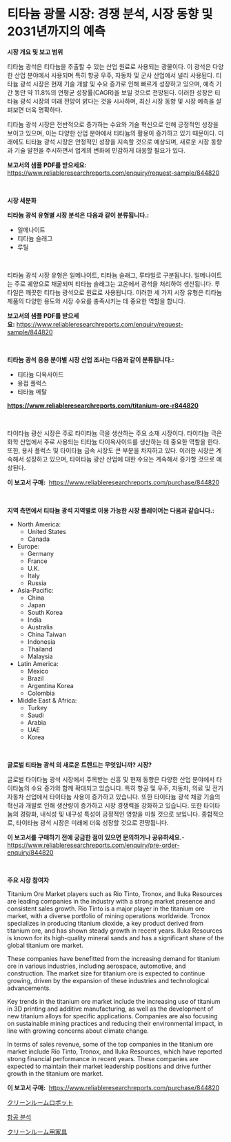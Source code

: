 <p><h1>티타늄 광물 시장: 경쟁 분석, 시장 동향 및 2031년까지의 예측</h1></p><p><strong>시장 개요 및 보고 범위</strong></p>
<p><p>티타늄 광석은 티타늄을 추출할 수 있는 산업 원료로 사용되는 광물이다. 이 광석은 다양한 산업 분야에서 사용되며 특히 항공 우주, 자동차 및 군사 산업에서 널리 사용된다. 티타늄 광석 시장은 현재 기술 개발 및 수요 증가로 인해 빠르게 성장하고 있으며, 예측 기간 동안 약 11.8%의 연평균 성장률(CAGR)을 보일 것으로 전망된다. 이러한 성장은 티타늄 광석 시장의 미래 전망이 밝다는 것을 시사하며, 최신 시장 동향 및 시장 예측을 살펴보면 더욱 명확하다.</p><p>티타늄 광석 시장은 전반적으로 증가하는 수요와 기술 혁신으로 인해 긍정적인 성장을 보이고 있으며, 이는 다양한 산업 분야에서 티타늄의 활용이 증가하고 있기 때문이다. 미래에도 티타늄 광석 시장은 안정적인 성장을 지속할 것으로 예상되며, 새로운 시장 동향과 기술 발전을 주시하면서 업계의 변화에 민감하게 대응할 필요가 있다.</p></p>
<p><strong>보고서의 샘플 PDF를 받으세요:</strong> <a href="https://www.reliableresearchreports.com/enquiry/request-sample/844820">https://www.reliableresearchreports.com/enquiry/request-sample/844820</a></p>
<p>&nbsp;</p>
<p><strong>시장 세분화</strong></p>
<p><strong>티타늄 광석 유형별 시장 분석은 다음과 같이 분류됩니다.:</strong></p>
<p><ul><li>일메나이트</li><li>티타늄 슬래그</li><li>루틸</li></ul></p>
<p>&nbsp;</p>
<p><p>티타늄 광석 시장 유형은 일메나이트, 티타늄 슬래그, 루타일로 구분됩니다. 일메나이트는 주로 궤양으로 채굴되며 티타늄 슬래그는 고온에서 광석을 처리하여 생산됩니다. 루타일은 깨끗한 티타늄 광석으로 원료로 사용됩니다. 이러한 세 가지 시장 유형은 티타늄 제품의 다양한 용도와 시장 수요를 충족시키는 데 중요한 역할을 합니다.</p></p>
<p><strong>보고서의 샘플 PDF를 받으세요:</strong>&nbsp;<a href="https://www.reliableresearchreports.com/enquiry/request-sample/844820">https://www.reliableresearchreports.com/enquiry/request-sample/844820</a></p>
<p>&nbsp;</p>
<p><strong> 티타늄 광석 응용 분야별 시장 산업 조사는 다음과 같이 분류됩니다.:</strong></p>
<p><ul><li>티타늄 디옥사이드</li><li>용접 플럭스</li><li>티타늄 메탈</li></ul></p>
<p><strong><a href="https://www.reliableresearchreports.com/titanium-ore-r844820">https://www.reliableresearchreports.com/titanium-ore-r844820</a></strong></p>
<p>&nbsp;</p>
<p><p>타이타늄 광산 시장은 주로 타이타늄 극을 생산하는 주요 소재 시장이다. 타이타늄 극은 화학 산업에서 주로 사용되는 티타늄 다이옥사이드를 생산하는 데 중요한 역할을 한다. 또한, 용사 플럭스 및 타이타늄 금속 시장도 큰 부분을 차지하고 있다. 이러한 시장은 계속해서 성장하고 있으며, 타이타늄 광산 산업에 대한 수요는 계속해서 증가할 것으로 예상된다.</p></p>
<p><strong>이 보고서 구매:</strong>&nbsp; <a href="https://www.reliableresearchreports.com/purchase/844820">https://www.reliableresearchreports.com/purchase/844820</a></p>
<p>&nbsp;</p>
<p><strong>지역 측면에서 티타늄 광석 지역별로 이용 가능한 시장 플레이어는 다음과 같습니다.:</strong></p>
<p><ul>
    <li>
        North America:
        <ul>
            <li>United States</li>
            <li>Canada</li>
        </ul>
    </li>
    <li>
        Europe:
        <ul>
            <li>Germany</li>
            <li>France</li>
            <li>U.K.</li>
            <li>Italy</li>
            <li>Russia</li>
        </ul>
    </li>
    <li>
        Asia-Pacific:
        <ul>
            <li>China</li>
            <li>Japan</li>
            <li>South Korea</li>
            <li>India</li>
            <li>Australia</li>
            <li>China Taiwan</li>
            <li>Indonesia</li>
            <li>Thailand</li>
            <li>Malaysia</li>
        </ul>
    </li>
    <li>
        Latin America:
        <ul>
            <li>Mexico</li>
            <li>Brazil</li>
            <li>Argentina Korea</li>
            <li>Colombia</li>
        </ul>
    </li>
    <li>
        Middle East & Africa:
        <ul>
            <li>Turkey</li>
            <li>Saudi</li>
            <li>Arabia</li>
            <li>UAE</li>
            <li>Korea</li>
        </ul>
    </li>
    </ul></p>
<p>&nbsp;</p>
<p><strong>글로벌 티타늄 광석 의 새로운 트렌드는 무엇입니까? 시장?</strong></p>
<p><p>글로벌 타이타늄 광석 시장에서 주목받는 신흥 및 현재 동향은 다양한 산업 분야에서 타이타늄의 수요 증가와 함께 확대되고 있습니다. 특히 항공 및 우주, 자동차, 의료 및 전기 자동차 산업에서 타이타늄 사용이 증가하고 있습니다. 또한 타이타늄 광석 채광 기술의 혁신과 개발로 인해 생산량이 증가하고 시장 경쟁력을 강화하고 있습니다. 또한 타이타늄의 경량화, 내식성 및 내구성 특성이 긍정적인 영향을 미칠 것으로 보입니다. 종합적으로, 타이타늄 광석 시장은 미래에 더욱 성장할 것으로 전망됩니다.</p></p>
<p><strong>이 보고서를 구매하기 전에 궁금한 점이 있으면 문의하거나 공유하세요.</strong>- <a href="https://www.reliableresearchreports.com/enquiry/pre-order-enquiry/844820">https://www.reliableresearchreports.com/enquiry/pre-order-enquiry/844820</a></p>
<p>&nbsp;</p>
<p><strong>주요 시장 참여자</strong></p>
<p><p>Titanium Ore Market players such as Rio Tinto, Tronox, and Iluka Resources are leading companies in the industry with a strong market presence and consistent sales growth. Rio Tinto is a major player in the titanium ore market, with a diverse portfolio of mining operations worldwide. Tronox specializes in producing titanium dioxide, a key product derived from titanium ore, and has shown steady growth in recent years. Iluka Resources is known for its high-quality mineral sands and has a significant share of the global titanium ore market.</p><p>These companies have benefitted from the increasing demand for titanium ore in various industries, including aerospace, automotive, and construction. The market size for titanium ore is expected to continue growing, driven by the expansion of these industries and technological advancements.</p><p>Key trends in the titanium ore market include the increasing use of titanium in 3D printing and additive manufacturing, as well as the development of new titanium alloys for specific applications. Companies are also focusing on sustainable mining practices and reducing their environmental impact, in line with growing concerns about climate change.</p><p>In terms of sales revenue, some of the top companies in the titanium ore market include Rio Tinto, Tronox, and Iluka Resources, which have reported strong financial performance in recent years. These companies are expected to maintain their market leadership positions and drive further growth in the titanium ore market.</p></p>
<p><strong>이 보고서 구매:</strong>&nbsp;&nbsp;<a href="https://www.reliableresearchreports.com/purchase/844820">https://www.reliableresearchreports.com/purchase/844820</a></p>
<p><p><a href="https://medium.com/@douglasyoung526/%E3%82%AF%E3%83%AA%E3%83%BC%E3%83%B3%E3%83%AB%E3%83%BC%E3%83%A0%E3%83%AD%E3%83%9C%E3%83%83%E3%83%88%E5%B8%82%E5%A0%B4%E3%81%AF-%E5%B8%82%E5%A0%B4%E3%82%B7%E3%82%A7%E3%82%A2-%E5%B8%82%E5%A0%B4%E3%83%88%E3%83%AC%E3%83%B3%E3%83%89-%E5%B8%82%E5%A0%B4%E6%88%90%E9%95%B7%E3%81%AB%E9%96%A2%E3%81%99%E3%82%8B%E6%83%85%E5%A0%B1%E3%82%92%E6%8F%90%E4%BE%9B%E3%81%97%E3%81%A6%E3%81%84%E3%81%BE%E3%81%99-c3c690e1e846">クリーンルームロボット</a></p><p><a href="https://medium.com/@justynwelch/%ED%95%AD%EA%B3%B5-%EB%B6%84%EC%84%9D-%EC%8B%9C%EC%9E%A5-%EB%8F%99%ED%96%A5-%EB%B0%8F-%EC%8B%9C%EC%9E%A5-%EB%B6%84%EC%84%9D%EC%9D%80-2024-2031%EB%85%84%EA%B9%8C%EC%A7%80-%EC%98%88%EC%B8%A1%EB%90%A9%EB%8B%88%EB%8B%A4-88cb6700b74d">항공 분석</a></p><p><a href="https://medium.com/@douglasyoung526/%E3%82%AF%E3%83%AA%E3%83%BC%E3%83%B3%E3%83%AB%E3%83%BC%E3%83%A0%E5%AE%B6%E5%85%B7%E5%B8%82%E5%A0%B4%E3%81%AE%E3%82%B5%E3%82%A4%E3%82%BA-cagr-%E3%83%88%E3%83%AC%E3%83%B3%E3%83%892024%E5%B9%B4%E3%81%8B%E3%82%892030%E5%B9%B4-b99c0bfa43ae">クリーンルーム用家具</a></p></p>